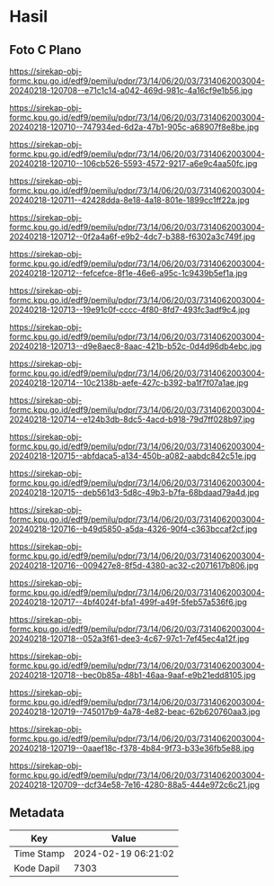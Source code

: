 # Hasil

## Foto C Plano

https://sirekap-obj-formc.kpu.go.id/edf9/pemilu/pdpr/73/14/06/20/03/7314062003004-20240218-120708--e71c1c14-a042-469d-981c-4a16cf9e1b56.jpg

https://sirekap-obj-formc.kpu.go.id/edf9/pemilu/pdpr/73/14/06/20/03/7314062003004-20240218-120710--747934ed-6d2a-47b1-905c-a68907f8e8be.jpg

https://sirekap-obj-formc.kpu.go.id/edf9/pemilu/pdpr/73/14/06/20/03/7314062003004-20240218-120710--106cb526-5593-4572-9217-a6e9c4aa50fc.jpg

https://sirekap-obj-formc.kpu.go.id/edf9/pemilu/pdpr/73/14/06/20/03/7314062003004-20240218-120711--42428dda-8e18-4a18-801e-1899cc1ff22a.jpg

https://sirekap-obj-formc.kpu.go.id/edf9/pemilu/pdpr/73/14/06/20/03/7314062003004-20240218-120712--0f2a4a6f-e9b2-4dc7-b388-f6302a3c749f.jpg

https://sirekap-obj-formc.kpu.go.id/edf9/pemilu/pdpr/73/14/06/20/03/7314062003004-20240218-120712--fefcefce-8f1e-46e6-a95c-1c9439b5ef1a.jpg

https://sirekap-obj-formc.kpu.go.id/edf9/pemilu/pdpr/73/14/06/20/03/7314062003004-20240218-120713--19e91c0f-cccc-4f80-8fd7-493fc3adf9c4.jpg

https://sirekap-obj-formc.kpu.go.id/edf9/pemilu/pdpr/73/14/06/20/03/7314062003004-20240218-120713--d9e8aec8-8aac-421b-b52c-0d4d96db4ebc.jpg

https://sirekap-obj-formc.kpu.go.id/edf9/pemilu/pdpr/73/14/06/20/03/7314062003004-20240218-120714--10c2138b-aefe-427c-b392-ba1f7f07a1ae.jpg

https://sirekap-obj-formc.kpu.go.id/edf9/pemilu/pdpr/73/14/06/20/03/7314062003004-20240218-120714--e124b3db-8dc5-4acd-b918-79d7ff028b97.jpg

https://sirekap-obj-formc.kpu.go.id/edf9/pemilu/pdpr/73/14/06/20/03/7314062003004-20240218-120715--abfdaca5-a134-450b-a082-aabdc842c51e.jpg

https://sirekap-obj-formc.kpu.go.id/edf9/pemilu/pdpr/73/14/06/20/03/7314062003004-20240218-120715--deb561d3-5d8c-49b3-b7fa-68bdaad79a4d.jpg

https://sirekap-obj-formc.kpu.go.id/edf9/pemilu/pdpr/73/14/06/20/03/7314062003004-20240218-120716--b49d5850-a5da-4326-90f4-c363bccaf2cf.jpg

https://sirekap-obj-formc.kpu.go.id/edf9/pemilu/pdpr/73/14/06/20/03/7314062003004-20240218-120716--009427e8-8f5d-4380-ac32-c2071617b806.jpg

https://sirekap-obj-formc.kpu.go.id/edf9/pemilu/pdpr/73/14/06/20/03/7314062003004-20240218-120717--4bf4024f-bfa1-499f-a49f-5feb57a536f6.jpg

https://sirekap-obj-formc.kpu.go.id/edf9/pemilu/pdpr/73/14/06/20/03/7314062003004-20240218-120718--052a3f61-dee3-4c67-97c1-7ef45ec4a12f.jpg

https://sirekap-obj-formc.kpu.go.id/edf9/pemilu/pdpr/73/14/06/20/03/7314062003004-20240218-120718--bec0b85a-48b1-46aa-9aaf-e9b21edd8105.jpg

https://sirekap-obj-formc.kpu.go.id/edf9/pemilu/pdpr/73/14/06/20/03/7314062003004-20240218-120719--745017b9-4a78-4e82-beac-62b620760aa3.jpg

https://sirekap-obj-formc.kpu.go.id/edf9/pemilu/pdpr/73/14/06/20/03/7314062003004-20240218-120719--0aaef18c-f378-4b84-9f73-b33e36fb5e88.jpg

https://sirekap-obj-formc.kpu.go.id/edf9/pemilu/pdpr/73/14/06/20/03/7314062003004-20240218-120709--dcf34e58-7e16-4280-88a5-444e972c6c21.jpg


## Metadata

| Key        | Value               |
| ---------- | ------------------- |
| Time Stamp | 2024-02-19 06:21:02 |
| Kode Dapil | 7303                |




